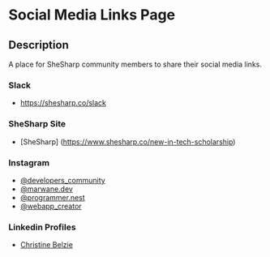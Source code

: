 
# Social Media Links Page

## Description 

A place for SheSharp community members to share their social media links.

### Slack

- https://shesharp.co/slack

### SheSharp Site 

- [SheSharp] (https://www.shesharp.co/new-in-tech-scholarship)

### Instagram
- [@developers_community](https://www.instagram.com/developers_community_._/)
- [@marwane.dev](https://www.instagram.com/marwane.dev/)
- [@programmer.nest](https://www.instagram.com/programmer.nest/)
- [@webapp_creator](https://www.instagram.com/webapp_creator/)

### Linkedin Profiles


- [Christine Belzie](https://www.linkedin.com/in/christinebelzie)

